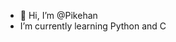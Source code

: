 - 👋 Hi, I’m @Pikehan
-  I’m currently learning Python and C

<!---
Pikehan/Pikehan is a ✨ special ✨ repository because its `README.md` (this file) appears on your GitHub profile.
You can click the Preview link to take a look at your changes.
--->
